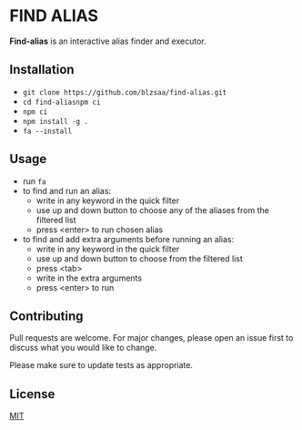 # FIND ALIAS

**Find-alias** is an interactive alias finder and executor.

## Installation

- `git clone https://github.com/blzsaa/find-alias.git`
- `cd find-aliasnpm ci`
- `npm ci`
- `npm install -g .`
- `fa --install`

## Usage

- run `fa`
- to find and run an alias:
  - write in any keyword in the quick filter
  - use up and down button to choose any of the aliases from the filtered list
  - press \<enter> to run chosen alias
- to find and add extra arguments before running an alias:
  - write in any keyword in the quick filter
  - use up and down button to choose from the filtered list
  - press \<tab>
  - write in the extra arguments
  - press \<enter> to run

## Contributing

Pull requests are welcome. For major changes, please open an issue first to discuss what you would like to change.

Please make sure to update tests as appropriate.

## License

[MIT](https://choosealicense.com/licenses/mit/)
